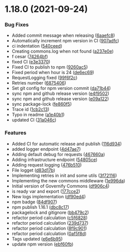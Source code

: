 # 1.18.0 (2021-09-24)


### Bug Fixes

* Added commit message when releasing ([6aaefc8](https://github.com/governify/commons/commit/6aaefc861412f4738507d204d1cedb97dc6ebadc))
* Automatically increment npm version in CI ([907adfc](https://github.com/governify/commons/commit/907adfcc658e130499fa2be78311cdb6feb97902))
* ci indentation ([540ceed](https://github.com/governify/commons/commit/540ceedf2b5f0e8ca16b45760cf2d491271a6056))
* Creating commons.log when not found ([a237e0e](https://github.com/governify/commons/commit/a237e0ebc0907ae817a22a6cce17c68fe862098b))
* f cesar ([74264bf](https://github.com/governify/commons/commit/74264bf4c10de09468a2f279f4a77f548b651083))
* fixed CI ([e3e3370](https://github.com/governify/commons/commit/e3e33706e56023b1eddbd374995e93a43397db29))
* Fixed CI to publish to npm ([9260ac5](https://github.com/governify/commons/commit/9260ac5f94f02aea22f3368b69ebf9f388d0f58b))
* Fixed period when hour is 24 ([de6ec69](https://github.com/governify/commons/commit/de6ec6909132f02b9ae296ca400852281c332dee))
* RequestLogging fixed ([99f6f2c](https://github.com/governify/commons/commit/99f6f2c3633768d1426ef0b8e74d1bc051355663))
* Retries number ([6875406](https://github.com/governify/commons/commit/687540646c0451c136bb5c1c996904f4862b3a32))
* Set git config for npm version commit ([da71b44](https://github.com/governify/commons/commit/da71b44999a843fa5ff066b0adc1e39bae70013c))
* sync npm and github release version ([e4f9502](https://github.com/governify/commons/commit/e4f9502358f3666eb33dae8937721a92db39ac1d))
* sync npm and github release version ([e09a122](https://github.com/governify/commons/commit/e09a122bdb94309a120252f6e5b824bf449f01c1))
* sync package-lock ([fe860f5](https://github.com/governify/commons/commit/fe860f571219a159f1e03beee51a33d554bc0b96))
* Trace id ([1cb2c13](https://github.com/governify/commons/commit/1cb2c139077d0205a02141948945d2e00b974f4f))
* Typo in readme ([a1e40b1](https://github.com/governify/commons/commit/a1e40b1f05c85ac4835815e17886ad009777be96))
* updated CI ([31a046c](https://github.com/governify/commons/commit/31a046c04bfd980cd43960503f5f222784b8553a))


### Features

* Added CI for automatic release and publish ([116d934](https://github.com/governify/commons/commit/116d93498456ed76ccca499c0e03a96b74487892))
* added logger endpoint ([4d47ae7](https://github.com/governify/commons/commit/4d47ae731eea3b49ad2b6fd57e7b286c4c5762a3))
* Adding default debug for requests ([467660a](https://github.com/governify/commons/commit/467660a8f41e789782d16c166d20dfd67fb8cc82))
* Adding infrastructure endpoint ([54805ce](https://github.com/governify/commons/commit/54805cebcd50f41f6b08b00db4c144cadd37072a))
* Adding request logging ([476b510](https://github.com/governify/commons/commit/476b5109b3d10b496e6d59f3ffaff15b623972a1))
* File logget ([d83d17b](https://github.com/governify/commons/commit/d83d17bc0b5e34c33701f981e252a570291a4016))
* Implementing retries in init and some utils ([3f72116](https://github.com/governify/commons/commit/3f721161fe2ebd874d916234f6a381dfe1e99811))
* Implementing the new commons middleware ([1e996da](https://github.com/governify/commons/commit/1e996da5749676ee9e031064bdf0dc0bc45b0da7))
* Initial version of Governify Commons ([df906c4](https://github.com/governify/commons/commit/df906c436502e91f87878ab7f13fc5447a2331d2))
* is ready var and export ([177cce2](https://github.com/governify/commons/commit/177cce26087c0faf333c8976642f6b2d4c44e59b))
* New logs implementation ([df90ed4](https://github.com/governify/commons/commit/df90ed470b79d1c8ae7ac044bfa5e64d4d448f3f))
* npm badge ([84df907](https://github.com/governify/commons/commit/84df907737706230c1ab3688246afe390d336bcf))
* npm publish 1.16.1 ([dbc8c17](https://github.com/governify/commons/commit/dbc8c17a98430ba6cc6316c7f33a3bcc5a10b7fe))
* packagelock and gitignore ([bb479c2](https://github.com/governify/commons/commit/bb479c2cff745f4a1eb835a2a10a4d5b3b00a791))
* refactor period calculation ([c5f6828](https://github.com/governify/commons/commit/c5f682881600fbbfc64c2d5addb37a6e93a1bf05))
* refactor period calculation ([239d737](https://github.com/governify/commons/commit/239d737c8169ed6b76469036ed2f0e11fc07ec48))
* refactor period calculation ([8f9c901](https://github.com/governify/commons/commit/8f9c901435e4438a6a3a3f21433fe86960cdffd2))
* refactor period calculation ([0af5f8d](https://github.com/governify/commons/commit/0af5f8d4a0b7f1f8ab3327fffa9cf64ed1240010))
* Tags updated ([e6e6b95](https://github.com/governify/commons/commit/e6e6b957d4ec7c86da42b09673533dd04b5c0c6a))
* update npm version ([ebf60fb](https://github.com/governify/commons/commit/ebf60fb3f6869b7b9e79e1bb24cea4289831fd64))



